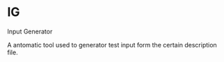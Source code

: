 IG
=====

Input Generator

A antomatic tool used to generator test input form the certain description file.
